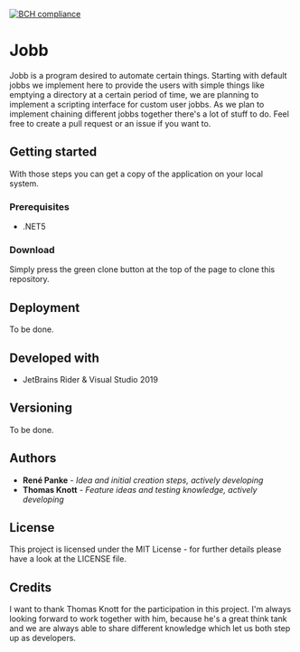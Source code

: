 [![BCH compliance](https://bettercodehub.com/edge/badge/SVYSHE/Jobb?branch=master)](https://bettercodehub.com/)

# Jobb

Jobb is a program desired to automate certain things. Starting with default jobbs we implement here to provide the users with simple things like emptying a directory at a certain period of time, we are planning to implement a scripting interface for custom user jobbs.
As we plan to implement chaining different jobbs together there's a lot of stuff to do. Feel free to create a pull request or an issue if you want to.

## Getting started

With those steps you can get a copy of the application on your local system.

### Prerequisites 

- .NET5

### Download

Simply press the green clone button at the top of the page to clone this repository.

## Deployment

To be done.

## Developed with

- JetBrains Rider & Visual Studio 2019

## Versioning

To be done.

## Authors

- **René Panke**    - *Idea and initial creation steps, actively developing*
- **Thomas Knott**  - *Feature ideas and testing knowledge, actively developing*

## License

This project is licensed under the MIT License - for further details please have a look at the LICENSE file.

## Credits

I want to thank Thomas Knott for the participation in this project. I'm always looking forward to work together with him, because he's a great think tank and we are always able to share different knowledge which let us both step up as developers.
